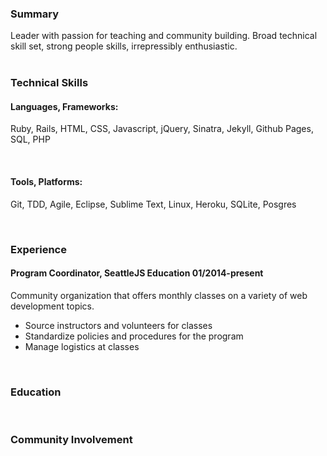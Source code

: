     
### Summary 

Leader with passion for teaching and community building. Broad technical skill set, strong people skills, irrepressibly enthusiastic.     
<br />



### Technical Skills

#### Languages, Frameworks:
  
  Ruby, Rails, HTML, CSS, Javascript, jQuery, Sinatra, Jekyll, Github Pages, SQL, PHP

<br />

#### Tools, Platforms:
  Git, TDD, Agile, Eclipse, Sublime Text, Linux, Heroku, SQLite, Posgres

<br />



### Experience 

#### Program Coordinator, SeattleJS Education          01/2014-present
Community organization that offers monthly classes on a variety of web development topics.

 - Source instructors and volunteers for classes
 - Standardize policies and procedures for the program
 - Manage logistics at classes

<br />

### Education 

<br />

### Community Involvement 

<br />